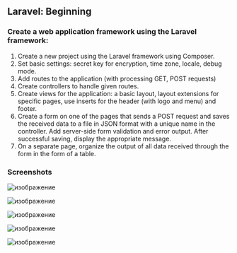 ## Laravel: Beginning 

### Create a web application framework using the Laravel framework:

1) Create a new project using the Laravel framework using Composer.
2) Set basic settings: secret key for encryption, time zone, locale, debug mode.
3) Add routes to the application (with processing GET, POST requests)
4) Create controllers to handle given routes.
5) Create views for the application: a basic layout, layout extensions for specific pages, use inserts for the header (with logo and menu) and footer.
6) Create a form on one of the pages that sends a POST request and saves the received data to a file in JSON format with a unique name in the controller. Add server-side form validation and error output. After successful saving, display the appropriate message.
7) On a separate page, organize the output of all data received through the form in the form of a table.

### Screenshots 

![изображение](https://github.com/mrglaster/ISU-HW-Laravel/assets/50916604/e649c5a6-65be-42bb-b1f6-860f1a3ce70c)

![изображение](https://github.com/mrglaster/ISU-HW-Laravel/assets/50916604/3bbc3144-9963-4bd4-85f3-3c3afc718d61)

![изображение](https://github.com/mrglaster/ISU-HW-Laravel/assets/50916604/6a702684-ec54-43d2-839d-906a417080ed)

![изображение](https://github.com/mrglaster/ISU-HW-Laravel/assets/50916604/146d4239-05ef-4f70-82ce-51bbd369c170)

![изображение](https://github.com/mrglaster/ISU-HW-Laravel/assets/50916604/d92d57d9-f295-4051-a528-9d27b9ed07ae)


